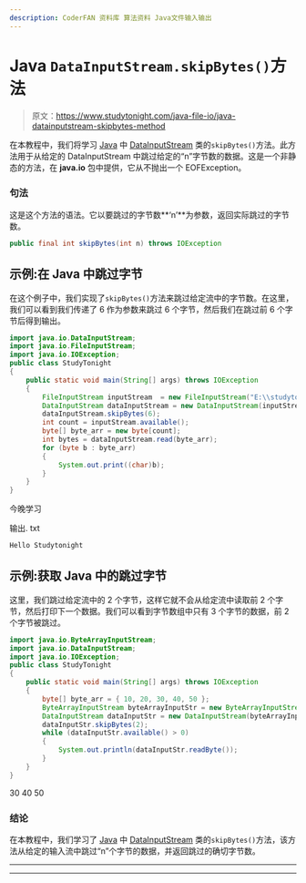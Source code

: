 ```yaml
---
description: CoderFAN 资料库 算法资料 Java文件输入输出
---
```


# Java `DataInputStream.skipBytes()`方法

> 原文：<https://www.studytonight.com/java-file-io/java-datainputstream-skipbytes-method>

在本教程中，我们将学习 [Java](https://www.studytonight.com/java/) 中 [DataInputStream](https://www.studytonight.com/java-file-io/java-datainputstream-class) 类的`skipBytes()`方法。此方法用于从给定的 DataInputStream 中跳过给定的“n”字节数的数据。这是一个非静态的方法，在 **java.io** 包中提供，它从不抛出一个 EOFException。

### 句法

这是这个方法的语法。它以要跳过的字节数**‘n’**为参数，返回实际跳过的字节数。

```java
public final int skipBytes(int n) throws IOException 
```

## 示例:在 Java 中跳过字节

在这个例子中，我们实现了`skipBytes()`方法来跳过给定流中的字节数。在这里，我们可以看到我们传递了 6 作为参数来跳过 6 个字节，然后我们在跳过前 6 个字节后得到输出。

```java
import java.io.DataInputStream;
import java.io.FileInputStream;
import java.io.IOException;
public class StudyTonight 
{
	public static void main(String[] args) throws IOException 
	{ 
		FileInputStream inputStream  = new FileInputStream("E:\\studytonight\\file.txt"); 
		DataInputStream dataInputStream = new DataInputStream(inputStream); 
		dataInputStream.skipBytes(6);
		int count = inputStream.available();
		byte[] byte_arr = new byte[count]; 
		int bytes = dataInputStream.read(byte_arr); 
		for (byte b : byte_arr)
		{ 
			System.out.print((char)b); 
		} 
	}  
}
```

今晚学习

输出. txt

```java
Hello Studytonight
```

## 示例:获取 Java 中的跳过字节

这里，我们跳过给定流中的 2 个字节，这样它就不会从给定流中读取前 2 个字节，然后打印下一个数据。我们可以看到字节数组中只有 3 个字节的数据，前 2 个字节被跳过。

```java
import java.io.ByteArrayInputStream;
import java.io.DataInputStream;
import java.io.IOException;
public class StudyTonight 
{
	public static void main(String[] args) throws IOException 
	{ 
        byte[] byte_arr = { 10, 20, 30, 40, 50 }; 
        ByteArrayInputStream byteArrayInputStr = new ByteArrayInputStream(byte_arr); 
        DataInputStream dataInputStr = new DataInputStream(byteArrayInputStr); 
        dataInputStr.skipBytes(2);  
        while (dataInputStr.available() > 0) 
        { 
            System.out.println(dataInputStr.readByte()); 
        } 
	}  
}
```

30
40
50

### 结论

在本教程中，我们学习了 [Java](https://www.studytonight.com/java/) 中 [DataInputStream](https://www.studytonight.com/java-file-io/java-datainputstream-class) 类的`skipBytes()`方法，该方法从给定的输入流中跳过“n”个字节的数据，并返回跳过的确切字节数。

* * *

* * *